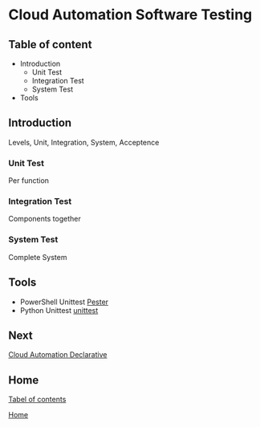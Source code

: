 # Cloud Automation Software Testing

## Table of content

- Introduction
  - Unit Test
  - Integration Test
  - System Test
- Tools

## Introduction

Levels, Unit, Integration, System, Acceptence

### Unit Test

Per function

### Integration Test

Components together

### System Test

Complete System

## Tools

- PowerShell Unittest [Pester](https://github.com/pester/Pester)
- Python Unittest [unittest](https://docs.python.org/3/library/unittest.html)

## Next

[Cloud Automation Declarative](06_Cloud_Automation.md)

## Home

[Tabel of contents](README.md)

[Home](../README.md)